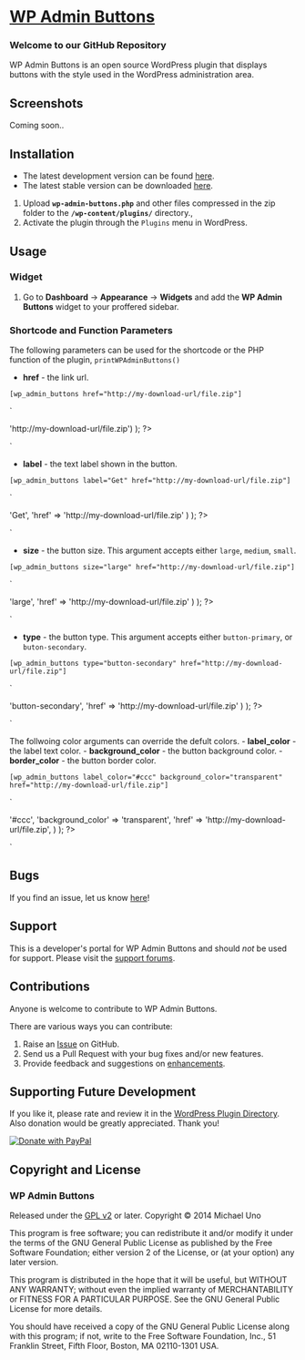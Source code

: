 # [WP Admin Buttons](http://wordpress.org/plugins/wp-admin-buttons/) #

### Welcome to our GitHub Repository

WP Admin Buttons is an open source WordPress plugin that displays buttons with the style used in the WordPress administration area.

## Screenshots ##
Coming soon..

## Installation ##

- The latest development version can be found [here](https://github.com/michaeluno/wp-admin-buttons/branches). 
- The latest stable version can be downloaded [here](http://downloads.wordpress.org/plugin/wp-admin-buttons.latest-stable.zip).

1. Upload **`wp-admin-buttons.php`** and other files compressed in the zip folder to the **`/wp-content/plugins/`** directory.,
2. Activate the plugin through the `Plugins` menu in WordPress.

## Usage ##

### Widget
1. Go to **Dashboard** -> **Appearance** -> **Widgets** and add the **WP Admin Buttons** widget to your proffered sidebar.

### Shortcode and Function Parameters
The following parameters can be used for the shortcode or the PHP function of the plugin, <code>printWPAdminButtons()</code>

- **href** - the link url.

`
[wp_admin_buttons href="http://my-download-url/file.zip"]
`

`
<?php printWPAdminButtons( array( 'href' => 'http://my-download-url/file.zip') ); ?>
`

- **label** - the text label shown in the button.

`
[wp_admin_buttons label="Get" href="http://my-download-url/file.zip"]
`

`
<?php printWPAdminButtons( array( 'label' => 'Get', 'href' => 'http://my-download-url/file.zip' ) ); ?>
`

- **size** - the button size. This argument accepts either `large`, `medium`, `small`.

`
[wp_admin_buttons size="large" href="http://my-download-url/file.zip"]
`

`
<?php printWPAdminButtons( array( 'size' => 'large', 'href' => 'http://my-download-url/file.zip' ) ); ?>
`

- **type** - the button type. This argument accepts either `button-primary`, or  `buton-secondary`.

`
[wp_admin_buttons type="button-secondary" href="http://my-download-url/file.zip"]
`

`
<?php printWPAdminButtons( array( 'type' => 'button-secondary', 'href' => 'http://my-download-url/file.zip' ) ); ?>
`

The follwoing color arguments can override the defult colors.
    - **label_color** - the label text color.
    - **background_color** - the button background color.
    - **border_color** - the button border color.

`
[wp_admin_buttons label_color="#ccc" background_color="transparent" href="http://my-download-url/file.zip"]
`

`
<?php 
printWPAdminButtons(
    array( 
        'label_color'       => '#ccc',
        'background_color'  => 'transparent',
        'href'              => 'http://my-download-url/file.zip',
    )
); 
?>
`


## Bugs ##
If you find an issue, let us know [here](https://github.com/michaeluno/wp-admin-buttons/issues)!

## Support ##
This is a developer's portal for WP Admin Buttons and should _not_ be used for support. Please visit the [support forums](http://wordpress.org/support/plugin/wp-admin-buttons).

## Contributions ##
Anyone is welcome to contribute to WP Admin Buttons.

There are various ways you can contribute:

1. Raise an [Issue](https://github.com/michaeluno/wp-admin-buttons/issues) on GitHub.
2. Send us a Pull Request with your bug fixes and/or new features.
3. Provide feedback and suggestions on [enhancements](https://github.com/michaeluno/wp-admin-buttons/issues?direction=desc&labels=Enhancement&page=1&sort=created&state=open).

## Supporting Future Development ##

If you like it, please rate and review it in the [WordPress Plugin Directory](http://wordpress.org/support/view/plugin-reviews/wp-admin-buttons?filter=5). Also donation would be greatly appreciated. Thank you!

[![Donate with PayPal](https://www.paypal.com/en_US/i/btn/x-click-but04.gif)](http://en.michaeluno.jp/donate) 

## Copyright and License ##

### WP Admin Buttons ###
Released under the [GPL v2](./LICENSE.txt) or later.
Copyright © 2014 Michael Uno

This program is free software; you can redistribute it and/or modify
it under the terms of the GNU General Public License as published by
the Free Software Foundation; either version 2 of the License, or
(at your option) any later version.

This program is distributed in the hope that it will be useful,
but WITHOUT ANY WARRANTY; without even the implied warranty of
MERCHANTABILITY or FITNESS FOR A PARTICULAR PURPOSE.  See the
GNU General Public License for more details.

You should have received a copy of the GNU General Public License along
with this program; if not, write to the Free Software Foundation, Inc.,
51 Franklin Street, Fifth Floor, Boston, MA 02110-1301 USA.